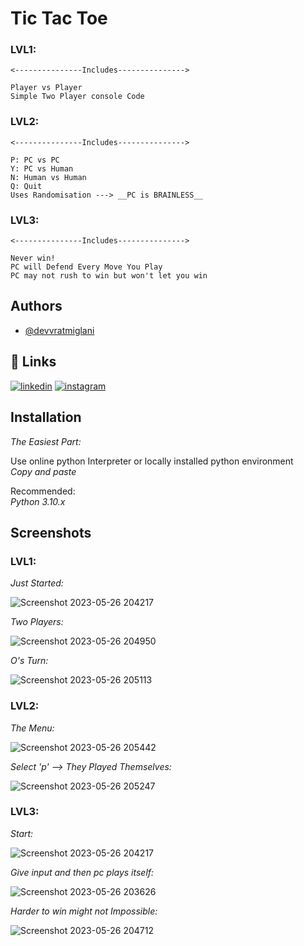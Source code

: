 
# Tic Tac Toe

### LVL1:

    <---------------Includes--------------->

    Player vs Player
    Simple Two Player console Code 

### LVL2:

    <---------------Includes--------------->

    P: PC vs PC
    Y: PC vs Human
    N: Human vs Human
    Q: Quit
    Uses Randomisation ---> __PC is BRAINLESS__

### LVL3:

    <---------------Includes--------------->

    Never win!
    PC will Defend Every Move You Play
    PC may not rush to win but won't let you win
## Authors

- [@devvratmiglani](https://www.github.com/devvratmiglani)


## 🔗 Links

[![linkedin](https://img.shields.io/badge/linkedin-0A66C2?style=for-the-badge&logo=linkedin&logoColor=white)](https://www.linkedin.com/devvrat-miglani-06418022a)
[![instagram](https://img.shields.io/badge/Instagram-%20-ff69b7?style=for-the-badge&logo=instagram)](https://www.instagram.com/devvratmiglani/)

## Installation

*The Easiest Part:*

Use online python Interpreter or locally installed python environment\
_Copy and paste_

Recommended:\
_Python 3.10.x_

## Screenshots
### LVL1:
_Just Started:_

![Screenshot 2023-05-26 204217](https://github.com/devvratmiglani/Tic-Tac-Toe/assets/120363612/8976ffde-4078-4add-bbad-c19581122275)

_Two Players:_

![Screenshot 2023-05-26 204950](https://github.com/devvratmiglani/Tic-Tac-Toe/assets/120363612/779e3f8d-6549-4a6d-beb4-1ef441117b43)

_O's Turn:_

![Screenshot 2023-05-26 205113](https://github.com/devvratmiglani/Tic-Tac-Toe/assets/120363612/dae41c77-64e1-4cd8-bd52-9e3afc8529e0)


### LVL2:
_The Menu:_

![Screenshot 2023-05-26 205442](https://github.com/devvratmiglani/Tic-Tac-Toe/assets/120363612/b6414ac2-6b16-4cef-9530-9762321c596d)

_Select 'p' --> They Played Themselves:_

![Screenshot 2023-05-26 205247](https://github.com/devvratmiglani/Tic-Tac-Toe/assets/120363612/af703c9f-e71b-4af8-a946-810791a2b92c)
### LVL3:
_Start:_

![Screenshot 2023-05-26 204217](https://github.com/devvratmiglani/Tic-Tac-Toe/assets/120363612/8976ffde-4078-4add-bbad-c19581122275)

_Give input and then pc plays itself:_

![Screenshot 2023-05-26 203626](https://github.com/devvratmiglani/Tic-Tac-Toe/assets/120363612/6531b02c-e705-4141-bfdf-96ce07888267)

_Harder to win might not Impossible:_

![Screenshot 2023-05-26 204712](https://github.com/devvratmiglani/Tic-Tac-Toe/assets/120363612/a256bece-f469-4fd9-a1a4-a713da3a0fd6)

